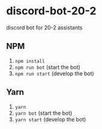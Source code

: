 # discord-bot-20-2

discord bot for 20-2 assistants

## NPM

1. `npm install`
2. `npm run bot` (start the bot)
3. `npm run start` (develop the bot)

## Yarn

1. `yarn`
2. `yarn bot` (start the bot)
3. `yarn start` (develop the bot)
